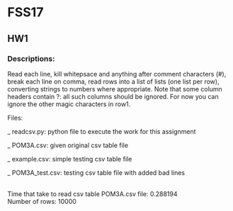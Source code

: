# FSS17
## HW1

### Descriptions: 

Read each line, kill whitepsace and anything after comment characters (#), break each line on comma, read rows into a list of lists (one list per row), converting strings to numbers where appropriate. Note that some column headers contain ?: all such columns should be ignored. For now you can ignore the other magic characters in row1.

Files: 

_ readcsv.py: python file to execute the work for this assignment 

_ POM3A.csv: given original csv table file 

_ example.csv: simple testing csv table file 

_ POM3A\_test.csv: testing csv table file with added bad lines 

<br>
Time that take to read csv table POM3A.csv file: 0.288194
<br>
Number of rows: 10000
